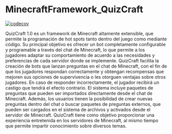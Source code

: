 # MinecraftFramework_QuizCraft
[![codecov](https://codecov.io/gh/Arnaufafi/MinecraftFramework_QuizCraft/branch/main/graph/badge.svg?token=3KARVNZ8QC)](https://codecov.io/gh/Arnaufafi/MinecraftFramework_QuizCraft)

QuizCraft 1.0 es un framework de Minecraft altamente extensible, que permite la programación de hot spots tanto dentro del juego como mediante código. Su principal objetivo es ofrecer un bot completamente configurable y programable a través del chat de Minecraft, lo que permite a los jugadores adaptar su comportamiento de acuerdo a las necesidades y preferencias de cada servidor donde se implemente.
QuizCraft facilita la creación de bots que lanzan preguntas en el chat de Minecraft, con el fin de que los jugadores respondan correctamente y obtengan recompensas que mejoren sus opciones de supervivencia o les otorguen ventajas sobre otros jugadores. En caso de responder incorrectamente, el jugador recibirá un castigo que tendrá el efecto contrario.
El sistema incluye paquetes de preguntas que pueden ser importados directamente desde el chat de Minecraft. Además, los usuarios tienen la posibilidad de crear nuevas preguntas dentro del chat o buscar paquetes de preguntas externos, que pueden ser cargados en el sistema de archivos y activados desde el servidor de Minecraft.
QuizCraft tiene como objetivo proporcionar una experiencia entretenida en los servidores de Minecraft, al mismo tiempo que permite impartir conocimiento sobre diversos temas.
